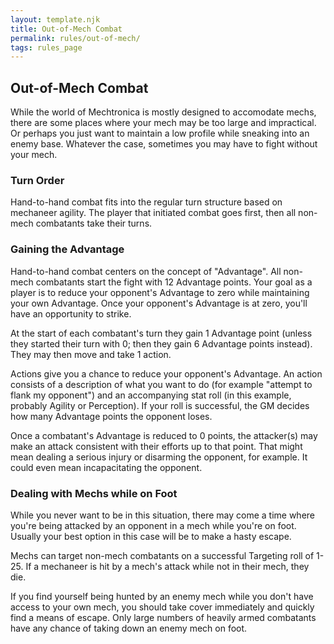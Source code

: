 ```yaml
---
layout: template.njk
title: Out-of-Mech Combat
permalink: rules/out-of-mech/
tags: rules_page
---
```


## Out-of-Mech Combat
While the world of Mechtronica is mostly designed to accomodate mechs, there are some places where your mech may be too large and impractical. Or perhaps you just want to maintain a low profile while sneaking into an enemy base. Whatever the case, sometimes you may have to fight without your mech. 

### Turn Order
Hand-to-hand combat fits into the regular turn structure based on mechaneer agility. The player that initiated combat goes first, then all non-mech combatants take their turns.

### Gaining the Advantage
Hand-to-hand combat centers on the concept of "Advantage". All non-mech combatants start the fight with 12 Advantage points. Your goal as a player is to reduce your opponent's Advantage to zero while maintaining your own Advantage. Once your opponent's Advantage is at zero, you'll have an opportunity to strike. 

At the start of each combatant's turn they gain 1 Advantage point (unless they started their turn with 0; then they gain 6 Advantage points instead). They may then move and take 1 action.

Actions give you a chance to reduce your opponent's Advantage. An action consists of a description of what you want to do (for example "attempt to flank my opponent") and an accompanying stat roll (in this example, probably Agility or Perception). If your roll is successful, the GM decides how many Advantage points the opponent loses.

Once a combatant's Advantage is reduced to 0 points, the attacker(s) may make an attack consistent with their efforts up to that point. That might mean dealing a serious injury or disarming the opponent, for example. It could even mean incapacitating the opponent.

### Dealing with Mechs while on Foot
While you never want to be in this situation, there may come a time where you're being attacked by an opponent in a mech while you're on foot. Usually your best option in this case will be to make a hasty escape.

Mechs can target non-mech combatants on a successful Targeting roll of 1-25. If a mechaneer is hit by a mech's attack while not in their mech, they die.

If you find yourself being hunted by an enemy mech while you don't have access to your own mech, you should take cover immediately and quickly find a means of escape. Only large numbers of heavily armed combatants have any chance of taking down an enemy mech on foot.
